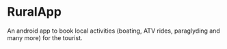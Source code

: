 # RuralApp
An android app to book local activities (boating, ATV rides, paraglyding and many more) for the tourist. 
